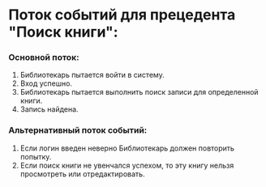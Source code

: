 # Поток событий для прецедента "Поиск книги":



### Основной поток:

1. Библиотекарь пытается войти в систему. 
2. Вход успешно. 
3. Библиотекарь пытается выполнить поиск записи для определенной книги. 
4. Запись найдена. 



### Альтернативный поток событий:
1. Если логин введен неверно Библиотекарь должен  повторить попытку. 
2. Если поиск книги не увенчался успехом, то эту книгу нельзя просмотреть или отредактировать. 

